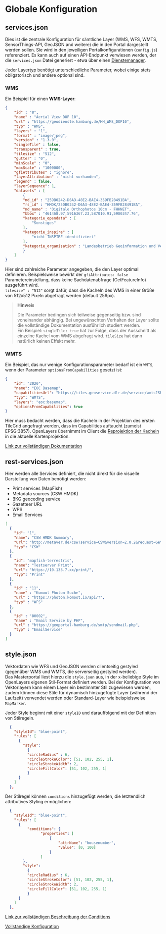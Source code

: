 # Globale Konfiguration

## services.json

Dies ist die zentrale Konfiguration für sämtliche Layer (WMS, WFS, WMTS, SensorThings-API, GeoJSON and weitere) die in den Portal dargestellt werden sollen. Sie wird in den jeweiligen Portalkonfigurationen (`config.js`) referenziert. Es kann auch auf einen API-Endpunkt verwiesen werden, der die `services.json` Datei generiert - etwa über einen [Dienstemanager](https://bitbucket.org/geowerkstatt-hamburg/dienstemanager/src/master/).

Jeder Layertyp benötigt unterschiedliche Parameter, wobei einige stets obligatorisch und andere optional sind. 

### WMS
Ein Beispiel für einen **WMS-Layer**:

```json
{
    "id" : "8",
    "name" : "Aerial View DOP 10",
    "url" : "https://geodienste.hamburg.de/HH_WMS_DOP10",
    "typ" : "WMS",
    "layers" : "1",
    "format" : "image/jpeg",
    "version" : "1.3.0",
    "singleTile" : false,
    "transparent" : true,
    "tilesize" : "512",
    "gutter" : "0",
    "minScale" : "0",
    "maxScale" : "1000000",
    "gfiAttributes" : "ignore",
    "layerAttribution" : "nicht vorhanden",
    "legend" : false,
    "layerSequence": 1,
    "datasets" : [
        {
        "md_id" : "25DB0242-D6A3-48E2-BAE4-359FB28491BA",
        "rs_id" : "HMDK/25DB0242-D6A3-48E2-BAE4-359FB28491BA",
        "md_name" : "Digitale Orthophotos 10cm - FHHNET",
        "bbox" : "461468.97,5916367.23,587010.91,5980347.76",
        "kategorie_opendata" : [
            "Sonstiges"
        ],
        "kategorie_inspire" : [
            "nicht INSPIRE-identifiziert"
        ],
        "kategorie_organisation" : "Landesbetrieb Geoinformation und Vermessung"
        }
    ]
}
```

Hier sind zahlreiche Parameter angegeben, die den Layer optimal definieren. Beispielsweise bewirkt der `gfiAttributes: false` Parametereinstellung, dass keine Sachdatenabfrage (GetFeatureInfo) ausgeführt wird.  
`tilesize" : "512"` sorgt dafür, dass die Kacheln des WMS in einer Größe von 512x512 Pixeln abgefragt werden (default 256px).

> **Hinweis**
>
> Die Parameter bedingen sich teilweise gegenseitig bzw. sind voneinander abhängig. Bei ungewünschten Verhalten der Layer sollte die vollständige Dokumentation ausführlich studiert werden.  
> Ein Beispiel: `singleTile: true` hat zur Folge, dass der Ausschnitt als einzelne Kachel vom WMS abgefragt wird. `tileSize` hat dann natürlich keinen Effekt mehr.


### WMTS
Ein Beispiel, das nur wenige Konfigurationsparameter bedarf ist ein `WMTS`, wenn der Parameter `optionsFromCapabilities` gesetzt ist:

```json
{
    "id": "2020",
    "name": "EOC Basemap",
    "capabilitiesUrl": "https://tiles.geoservice.dlr.de/service/wmts?SERVICE=WMTS&REQUEST=GetCapabilities",
    "typ": "WMTS",
    "layers": "eoc:basemap",
    "optionsFromCapabilities": true
}
```

Hier muss bedacht werden, dass die Kacheln in der Projektion des ersten TileGrid angefragt werden, dass im Capabilities auftaucht (zumeist EPSG:3857). OpenLayers übernimmt im Client die [Reprojektion der Kacheln](https://openlayers.org/en/latest/examples/reprojection.html) in die aktuelle Kartenprojektion.

[Link zur vollständigen Dokumentation](https://bitbucket.org/geowerkstatt-hamburg/masterportal/src/v2.17.1/doc/services.json.md)


## rest-services.json

Hier werden alle Services definiert, die nicht direkt für die visuelle Darstellung von Daten benötigt werden:

* Print services (MapFish)
* Metadata sources (CSW HMDK)
* BKG geocoding service
* Gazetteer URL
* WPS
* Email Services

```json
[
  {
    "id": "1",
    "name": "CSW HMDK Summary",
    "url": "http://metaver.de/csw?service=CSW&version=2.0.2&request=GetRecordById&typeNames=csw:Record&elementsetname=summary",
    "typ": "CSW"
  },
  {
    "id": "mapfish-terrestris",
    "name": "Testserver Print",
    "url": "https://10.133.7.xx/print/",
    "typ": "Print"
  },
  {
    "id" : "11",
    "name" : "Komoot Photon Suche",
    "url" : "https://photon.komoot.io/api/?",
    "typ" : "WFS"
  },
  {
    "id" : "80002",
    "name" : "Email Service by PHP",
    "url" : "https://geoportal-hamburg.de/smtp/sendmail.php",
    "typ" : "EmailService"
  }
]
```

## style.json

Vektordaten wie WFS und GeoJSON werden clientseitig gestyled (gegenüber WMS und WMTS, die serverseitig gestyled werden).  
Das Masterportal liest hierzu die `style.json` aus, in der x-beliebige Style im OpenLayers eigenen Stil-Format definiert werden. Bei der Konfiguration von Vektorlayern kann einem Layer ein bestimmter Stil zugewiesen werden, zudem können diese Stile für dynamisch hinzugefügte Layer (während der Laufzeit) verwendet werden oder Standard-Layer wie beispielsweise `MapMarker`.  

Jeder Style beginnt mit einer `styleID` und darauffolgend mit der Definition von Stilregeln.

```json
  {
    "styleId": "blue-point",
    "rules": [
      {
        "style":
          {
          "circleRadius" : 6,
          "circleStrokeColor": [51, 102, 255, 1],
          "circleStrokeWidth": 2,
          "circleFillColor": [51, 102, 255, 1]
          }
      }
    ]
  },
```

Der Stilregel können `conditions` hinzugefügt werden, die letztendlich attributives Styling ermöglichen:

```json
  {
    "styleId": "blue-point",
    "rules": [
      {
          "conditions": {
                "properties": [
                    {
                        "attrName": "housenumber",
                        "value": [0, 100]
                    }
                ]
        },
        "style":
          {
          "circleRadius" : 6,
          "circleStrokeColor": [51, 102, 255, 1],
          "circleStrokeWidth": 2,
          "circleFillColor": [51, 102, 255, 1]
          }
      }
    ]
  },
```

[Link zur vollständigen Beschreibung der Conditions](https://bitbucket.org/geowerkstatt-hamburg/masterportal/src/6801563147d77d25faa5b798e320d15e4489a807/doc/style.json.md#markdown-header-conditions)


[Vollständige Konfiguration](https://bitbucket.org/geowerkstatt-hamburg/masterportal/src/6801563147d77d25faa5b798e320d15e4489a807/doc/style.json.md)